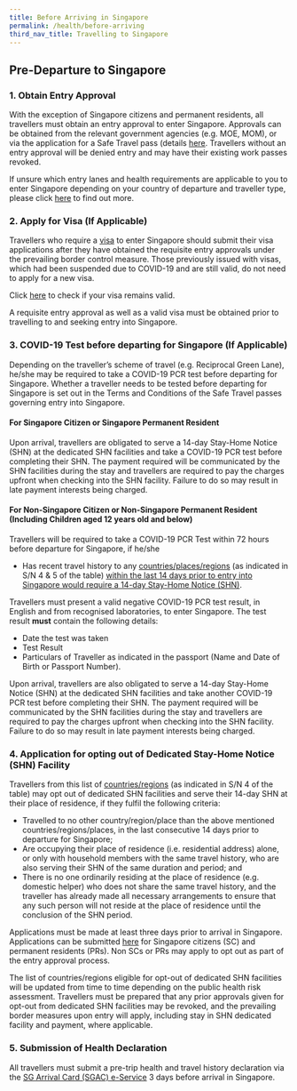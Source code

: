 ```yaml
---
title: Before Arriving in Singapore
permalink: /health/before-arriving
third_nav_title: Travelling to Singapore
---
```

## Pre-Departure to Singapore

### 1. Obtain Entry Approval

With the exception of Singapore citizens and permanent residents, all travellers must obtain an entry approval to enter Singapore. Approvals can be obtained from the relevant government agencies (e.g. MOE, MOM), or via the application for a Safe Travel pass (details [here](/arriving/overview). Travellers without an entry approval will be denied entry and may have their existing work passes revoked.

If unsure which entry lanes and health requirements are applicable to you to enter Singapore depending on your country of departure and traveller type, please click [here](/arriving/overview) to find out more.

### 2. Apply for Visa (If Applicable)

Travellers who require a [visa](https://www.ica.gov.sg/visitor/visitor_entryvisa) to enter Singapore should submit their visa applications after they have obtained the requisite entry approvals under the prevailing border control measure. Those previously issued with visas, which had been suspended due to COVID-19 and are still valid, do not need to apply for a new visa. 

Click [here](https://eservices.ica.gov.sg/esvclandingpage/save) to check if your visa remains valid.

A requisite entry approval as well as a valid visa must be obtained prior to travelling to and seeking entry into Singapore.

### 3. COVID-19 Test before departing for Singapore (If Applicable)

Depending on the traveller’s scheme of travel (e.g. Reciprocal Green Lane), he/she may be required to take a COVID-19 PCR test before departing for Singapore. Whether a traveller needs to be tested before departing for Singapore is set out in the Terms and Conditions of the Safe Travel passes governing entry into Singapore.

#### For Singapore Citizen or Singapore Permanent Resident

Upon arrival, travellers are obligated to serve a 14-day Stay-Home Notice (SHN) at the dedicated SHN facilities and take a COVID-19 PCR test before completing their SHN. The payment required will be communicated by the SHN facilities during the stay and travellers are required to pay the charges upfront when checking into the SHN facility. Failure to do so may result in late payment interests being charged.

#### For Non-Singapore Citizen or Non-Singapore Permanent Resident (Including Children aged 12 years old and below)

Travellers will be required to take a COVID-19 PCR Test within 72 hours before departure for Singapore, if he/she
- Has recent travel history to any [countries/places/regions](/files/SHN-and-swab-summary.pdf) (as indicated in S/N 4 & 5 of the table) <u>within the last 14 days prior to entry into Singapore would require a 14-day Stay-Home Notice (SHN)</u>.

Travellers must present a valid negative COVID-19 PCR test result, in English and from recognised laboratories, to enter Singapore. The test result **must** contain the following details:
- Date the test was taken
- Test Result
- Particulars of Traveller as indicated in the passport (Name and Date of Birth or Passport Number).  

Upon arrival, travellers are also obligated to serve a 14-day Stay-Home Notice (SHN) at the dedicated SHN facilities and take another COVID-19 PCR test before completing their SHN. The payment required will be communicated by the SHN facilities during the stay and travellers are required to pay the charges upfront when checking into the SHN facility. Failure to do so may result in late payment interests being charged.

### 4. Application for opting out of Dedicated Stay-Home Notice (SHN) Facility

Travellers from this list of [countries/regions](/files/SHN-and-swab-summary.pdf) (as indicated in S/N 4 of the table) may opt out of dedicated SHN facilities and serve their 14-day SHN at their place of residence, if they fulfil the following criteria:

- Travelled to no other country/region/place than the above mentioned countries/regions/places, in the last consecutive 14 days prior to departure for Singapore;
- Are occupying their place of residence (i.e. residential address) alone, or only with household members with the same travel history, who are also serving their SHN of the same duration and period; and
- There is no one ordinarily residing at the place of residence (e.g. domestic helper) who does not share the same travel history, and the traveller has already made all necessary arrangements to ensure that any such person will not reside at the place of residence until the conclusion of the SHN period.

Applications must be made at least three days prior to arrival in Singapore. Applications can be submitted [here](/sc-pr/opt-out/apply-now) for Singapore citizens (SC) and permanent residents (PRs). Non SCs or PRs may apply to opt out as part of the entry approval process.

The list of countries/regions eligible for opt-out of dedicated SHN facilities will be updated from time to time depending on the public health risk assessment. Travellers must be prepared that any prior approvals given for opt-out from dedicated SHN facilities may be revoked, and the prevailing border measures upon entry will apply, including stay in SHN dedicated facility and payment, where applicable.

### 5. Submission of Health Declaration

All travellers must submit a pre-trip health and travel history declaration via the <a href="https://eservices.ica.gov.sg/sgarrivalcard/" target="_blank">SG Arrival Card (SGAC) e-Service</a> 3 days before arrival in Singapore.


